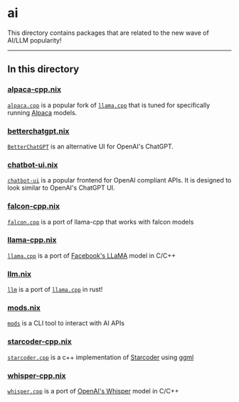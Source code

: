 # ai

This directory contains packages that are related to the new wave of AI/LLM popularity!

---

## In this directory

### [alpaca-cpp.nix](./alpaca-cpp.nix)

[`alpaca.cpp`](https://github.com/antimatter15/alpaca.cpp) is a popular fork of [`llama.cpp`](https://github.com/ggerganov/llama.cpp) that is tuned for specifically running [Alpaca](https://crfm.stanford.edu/2023/03/13/alpaca.html) models.

### [betterchatgpt.nix](./betterchatgpt.nix)

[`BetterChatGPT`](https://github.com/ztjhz/BetterChatGPT) is an alternative UI for OpenAI's ChatGPT.

### [chatbot-ui.nix](./chatbot-ui.nix)

[`chatbot-ui`](https://github.com/mckaywrigley/chatbot-ui) is a popular frontend for OpenAI compliant APIs. It is designed to look similar to OpenAI's ChatGPT UI.

### [falcon-cpp.nix](./falcon-cpp.nix)

[`falcon.cpp`](https://github.com/nikisalli/falcon.cpp) is a port of llama-cpp that works with falcon models

### [llama-cpp.nix](./llama-cpp.nix)

[`llama.cpp`](https://github.com/ggerganov/llama.cpp) is a port of [Facebook's LLaMA](https://ai.facebook.com/blog/large-language-model-llama-meta-ai/) model in C/C++

### [llm.nix](./llm.nix)

[`llm`](https://github.com/rustformers/llm) is a port of [`llama.cpp`](https://github.com/ggerganov/llama.cpp) in rust!

### [mods.nix](./mods.nix)

[`mods`](https://github.com/charmbracelet/mods) is a CLI tool to interact with AI APIs

### [starcoder-cpp.nix](./starcoder-cpp.nix)

[`starcoder.cpp`](https://github.com/bigcode-project/starcoder.cpp) is a c++ implementation of [Starcoder](https://huggingface.co/blog/starcoder) using [ggml](https://github.com/ggerganov/ggml)

### [whisper-cpp.nix](./whisper-cpp.nix)

[`whisper.cpp`](https://github.com/ggerganov/whisper.cpp) is a port of [OpenAI's Whisper](https://openai.com/research/whisperg) model in C/C++
